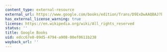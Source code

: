 ```yaml
---
content_type: external-resource
external_url: https://www.google.com/books/edition/Trans/D9ExDwAAQBAJ?hl=en&gbpv=1
has_external_license_warning: true
license: https://en.wikipedia.org/wiki/All_rights_reserved
status: ''
title: Google Books
uid: edcc67e0-09d5-4794-a908-00ef0611b238
wayback_url: ''
---
```

